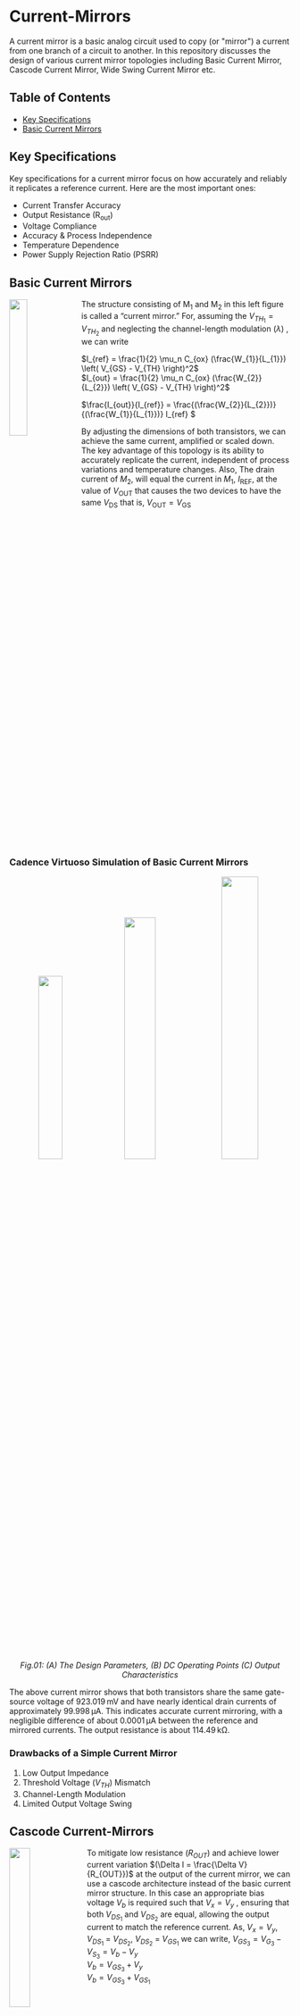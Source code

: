# Current-Mirrors
A current mirror is a basic analog circuit used to copy (or "mirror") a current from one branch of a circuit to another. In this repository discusses the design of various current mirror topologies including Basic Current Mirror, Cascode Current Mirror, Wide Swing Current Mirror etc.
## Table of Contents
- [Key Specifications](#Key-Specifications)
- [Basic Current Mirrors](#Basic-Current-Mirrors)
## Key Specifications​
Key specifications for a current mirror focus on how accurately and reliably it replicates a reference current. Here are the most important ones:
- Current Transfer Accuracy
- Output Resistance (R<sub>out</sub>)
- Voltage Compliance
- Accuracy & Process Independence
- Temperature Dependence
- Power Supply Rejection Ratio (PSRR)
## Basic Current Mirrors
<img align="left" width="25%" src="https://github.com/user-attachments/assets/1cb43c1d-5c74-4795-913d-3f913016fa96"> The structure consisting of M<sub>1</sub> and M<sub>2</sub> in this left figure is called a “current mirror.” For, assuming the $V_{TH_{1}} = V_{TH_{2}}$ and neglecting the channel-length modulation ($\lambda$) , we can write 

$I_{ref} = \frac{1}{2} \mu_n C_{ox} (\frac{W_{1}}{L_{1}}) \left( V_{GS} - V_{TH} \right)^2$ <br> 
$I_{out} = \frac{1}{2} \mu_n C_{ox} (\frac{W_{2}}{L_{2}}) \left( V_{GS} - V_{TH} \right)^2$ <br>

$\frac{I_{out}}{I_{ref}} = \frac{(\frac{W_{2}}{L_{2}})}{(\frac{W_{1}}{L_{1}})} I_{ref} $

By adjusting the dimensions of both transistors, we can achieve the same current, amplified or scaled down. The key advantage of this topology is its ability to accurately replicate the current, independent of process variations and temperature changes. Also, The drain current of $M_2$, will equal the current in $M_1$, $I_{\text{REF}}$, at the value of $V_{\text{OUT}}$ that causes the two devices to have the same $V_{\text{DS}}$ that is, $V_{\text{OUT}} = V_{\text{GS}}$
<br clear="left"/>

### Cadence Virtuoso Simulation of Basic Current Mirrors
<p align="center" width="100%">
    <img width="29%" src="https://github.com/user-attachments/assets/9acc7709-1258-4a7e-9606-4d4bc6fe5e49"> 
    <img width="33.3%" src="https://github.com/user-attachments/assets/e679934a-ca41-4ed7-a75e-271cfdc82d7e"> 
    <img width="36%" src="https://github.com/user-attachments/assets/0361b08b-6be6-4a59-b2ec-055dc5597d57" alt> 
  <em>Fig.01: (A) The Design Parameters, (B) DC Operating Points (C) Output Characteristics </em>
</p>
The above current mirror shows that both transistors share the same gate-source voltage of 923.019 mV and have nearly identical drain currents of approximately 99.998 µA. This indicates accurate current mirroring, with a negligible difference of about 0.0001 µA between the reference and mirrored currents. The output resistance is about 114.49 kΩ.

### **Drawbacks of a Simple Current Mirror**

1. Low Output Impedance
2. Threshold Voltage ($V_{TH}$) Mismatch
3. Channel-Length Modulation
4. Limited Output Voltage Swing

## Cascode Current-Mirrors
<img align="left" width="27%" src="https://github.com/user-attachments/assets/4c2384b0-fbc4-4737-900b-ec20dfbeffd5"> To mitigate low resistance $(R_{OUT})$ and achieve lower current variation  $(\Delta I = \frac{\Delta V}{R_{OUT}})$ at the output of the current mirror, we can use a cascode architecture instead of the basic current mirror structure. In this case an appropriate bias voltage $V_b$ is required such that $V_x = V_y$ , ensuring that both $V_{DS_1}$ and $V_{DS_2}$ are equal, allowing the output current to match the reference current. As, $V_x = V_y$, $V_{DS_1}$ = $V_{DS_2}$, $V_{DS_2}$ = $V_{GS_1}$ we can write, 
$V_{GS_3} = V_{G_3} - V_{S_3} = V_{b} - V_{y}$ <br> 
$V_{b} = V_{GS_3}+V_{y}$ <br> 
$V_{b} = V_{GS_3}+V_{GS_1}$ <br>

<br clear="left"/>
<img align="left" width="25%" src="https://github.com/user-attachments/assets/d93af4d9-ae5e-469d-bbb9-0e3fa65c4720">

The $V_b$ can be established by two diode-connected devices in series provided that $V_{GS_0} + V_{GS_1} = V_{GS_3} + V_{GS_1}$  and hence $V_{GS_0} = V_{GS_3}.$  

On the otherhand the minimum required output voltage $(V_{OUT_{min}})$ to keep both $M_3$ saturation $V_{DS_3} = V_{GS_3} - V_{TH} = V_{GS_0} - V_{TH}$ <br>

Finally,  $(V_{OUT_{min}}) = 2 V_{GS_1} -  V_{TH} = 2 (V_{GS_1} - V_{TH}) + V_{TH}) = 2 V_{OV} + V_{TH} $

In summary, the cascode current mirror requires higher headroom due to additional stacked transistors but provides much better output impedance and current matching.
<br clear="left"/>
### Cadence Virtuoso Simulation of Cascode Current Mirror
